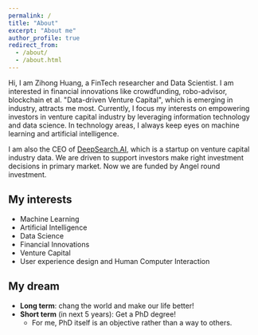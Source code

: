 ```yaml
---
permalink: /
title: "About"
excerpt: "About me"
author_profile: true
redirect_from: 
  - /about/
  - /about.html
---
```


Hi, I am Zihong Huang, a FinTech researcher and Data Scientist. I am interested in financial innovations like crowdfunding, robo-advisor, blockchain et al. 
"Data-driven Venture Capital", which is emerging in industry, attracts me most. Currently, I focus my interests on empowering investors in venture capital industry by leveraging information technology and data science.
In technology areas, I always keep eyes on machine learning and artificial intelligence.

I am also the CEO of [DeepSearch.AI](http://www.deepsearchai.com/), which is a startup on venture capital industry data. We are driven to support investors make right investment decisions in primary market. Now we are funded by Angel round investment.

## My interests
* Machine Learning
* Artificial Intelligence
* Data Science
* Financial Innovations
* Venture Capital
* User experience design and Human Computer Interaction

## My dream
* **Long term**: chang the world and make our life better!
* **Short term** (in next 5 years): Get a PhD degree! 
  * For me, PhD itself is an objective rather than a way to others.
  
  